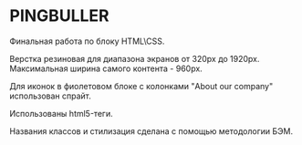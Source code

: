 # PINGBULLER
Финальная работа по блоку HTML\CSS.

Верстка резиновая для диапазона экранов от 320px до 1920px. Максимальная ширина самого контента - 960px.

Для иконок в фиолетовом блоке с колонками "About our company" использован спрайт.

Использованы html5-теги.

Названия классов и стилизация сделана с помощью методологии БЭМ.
